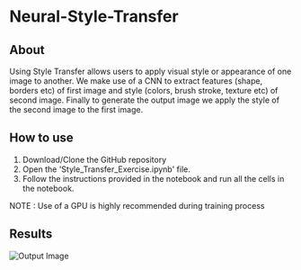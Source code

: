 # Neural-Style-Transfer

## About
Using Style Transfer allows users to apply visual style or appearance of one image to another. We make use of a CNN to extract features (shape, borders etc) of first image and style (colors, brush stroke, texture etc) of second image. Finally to generate the output image we apply the style of the second image to the first image.

## How to use
1) Download/Clone the GitHub repository 
2) Open the 'Style_Transfer_Exercise.ipynb' file.
3) Follow the instructions provided in the notebook and run all the cells in the notebook.

NOTE : Use of a GPU is highly recommended during training process

## Results
![Output Image](https://github.com/devanshdoshi9/Neural-Style-Transfer/output_image.png)